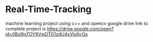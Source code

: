 # Real-Time-Tracking
machine learning project using c++ and opencv
google drive link to complete project is https://drive.google.com/open?id=0Bz9jsTOY8VwDTG1zdU4xVlg0cGs
